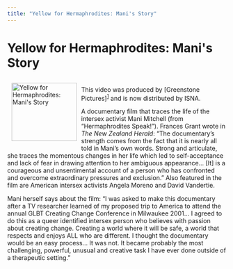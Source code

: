 ```yaml
---
title: "Yellow for Hermaphrodites: Mani's Story"
---
```


# Yellow for Hermaphrodites: Mani's Story

<p><img src="/img/store/manistory_c.jpg" width="150" height="134" alt="Yellow for Hermaphrodites: Mani's Story" align="left" hspace=10 vspace=10>  <br />
This video was produced by [Greenstone Pictures]<sup class="footnote" id="fnrev6686394365d8a20a142ba4-1"><a href="#fn6686394365d8a20a142ba4-1">1</a></sup> and is now distributed by <span class="caps">ISNA</span>.  </p>

A documentary film that traces the life of the intersex activist Mani Mitchell (from &#8220;Hermaphrodites Speak!&#8221;). Frances Grant wrote in <em>The New Zealand Herald</em>: &#8220;The documentary&#8217;s strength comes from the fact that it is nearly all told in Mani&#8217;s own words. Strong and articulate, she traces the momentous changes in her life which led to self-acceptance and lack of fear in drawing attention to her ambiguous appearance&#8230; [It] is a courageous and unsentimental account of a person who has confronted and overcome extraordinary pressures and exclusion.&#8221; Also featured in the film are American intersex activists Angela Moreno and David Vandertie.&nbsp;</p>  

<p>Mani herself says about the film: &#8220;I was asked to make this documentary after a TV researcher learned of my proposed trip to America to attend the annual <span class="caps">GLBT</span> Creating Change Conference in Milwaukee 2001&#8230; I agreed to do this as a queer identified intersex person who believes with passion about creating change. Creating a world where it will be safe, a world that respects and enjoys <span class="caps">ALL</span> who are different. I thought the documentary would be an easy process&#8230; It was not. It became probably the most challenging, powerful, unusual and creative task I have ever done outside of a therapeutic setting.&#8221;  </p>

 [1]: http://www.greenstonepictures.com
